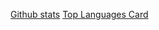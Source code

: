 
[Github stats](https://github-readme-stats.vercel.app/api?username=drewwint&theme=highcontrast&show_icons=true&count_private=true&count_private=true) 
[Top Languages Card](https://github-readme-stats.vercel.app/api/top-langs/?username=drewwint&theme=highcontrast&layout=compact)
